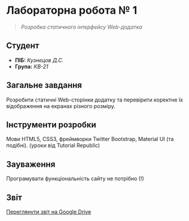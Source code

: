# Лабораторна робота № 1
> *Розробка статичного інтерфейсу Web-додатка*

## Студент
- **ПІБ:** *Кузнецов Д.С.*  
- **Група:** *КВ-21*

## Загальне завдання
Розробити статичні Web-сторінки додатку та перевірити коректне їх відображення на екранах різного розміру.

## Інструменти розробки 
Мови HTML5, CSS3, фреймворки Twitter Bootstrap, Material UI (та подібні). (уроки від Tutorial Republic)

## Зауваження
Програмувати функціональність сайту не потрібно (!)

## Звіт
[Переглянути звіт на Google Drive](https://docs.google.com/document/d/1zPjEHbICmoDxv5RSJ9X1rebL5Lubx_Ax/edit?usp=sharing&ouid=108053879964986394009&rtpof=true&sd=true)
